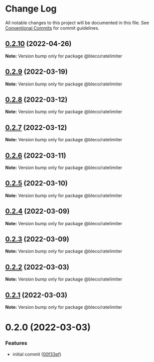 # Change Log

All notable changes to this project will be documented in this file.
See [Conventional Commits](https://conventionalcommits.org) for commit guidelines.

## [0.2.10](https://gitr.net/betaly/bleco/compare/@bleco/ratelimiter@0.2.9...@bleco/ratelimiter@0.2.10) (2022-04-26)

**Note:** Version bump only for package @bleco/ratelimiter





## [0.2.9](https://gitr.net/betaly/bleco/compare/@bleco/ratelimiter@0.2.8...@bleco/ratelimiter@0.2.9) (2022-03-19)

**Note:** Version bump only for package @bleco/ratelimiter





## [0.2.8](https://gitr.net/betaly/bleco/compare/@bleco/ratelimiter@0.2.7...@bleco/ratelimiter@0.2.8) (2022-03-12)

**Note:** Version bump only for package @bleco/ratelimiter





## [0.2.7](https://gitr.net/betaly/bleco/compare/@bleco/ratelimiter@0.2.6...@bleco/ratelimiter@0.2.7) (2022-03-12)

**Note:** Version bump only for package @bleco/ratelimiter





## [0.2.6](https://gitr.net/betaly/bleco/compare/@bleco/ratelimiter@0.2.5...@bleco/ratelimiter@0.2.6) (2022-03-11)

**Note:** Version bump only for package @bleco/ratelimiter





## [0.2.5](https://gitr.net/betaly/bleco/compare/@bleco/ratelimiter@0.2.4...@bleco/ratelimiter@0.2.5) (2022-03-10)

**Note:** Version bump only for package @bleco/ratelimiter





## [0.2.4](https://gitr.net/betaly/bleco/compare/@bleco/ratelimiter@0.2.3...@bleco/ratelimiter@0.2.4) (2022-03-09)

**Note:** Version bump only for package @bleco/ratelimiter





## [0.2.3](https://gitr.net/betaly/bleco/compare/@bleco/ratelimiter@0.2.2...@bleco/ratelimiter@0.2.3) (2022-03-09)

**Note:** Version bump only for package @bleco/ratelimiter





## [0.2.2](https://gitr.net/betaly/bleco/compare/@bleco/ratelimiter@0.2.1...@bleco/ratelimiter@0.2.2) (2022-03-03)

**Note:** Version bump only for package @bleco/ratelimiter





## [0.2.1](https://gitr.net/betaly/bleco/compare/@bleco/ratelimiter@0.2.0...@bleco/ratelimiter@0.2.1) (2022-03-03)

**Note:** Version bump only for package @bleco/ratelimiter





# 0.2.0 (2022-03-03)


### Features

* initial commit ([00f33ef](https://gitr.net/betaly/bleco/bleco/commits/00f33efdb654a3c235ff65ab82f9274b2ee4fc3f))
